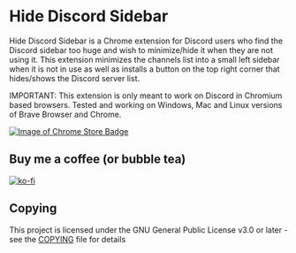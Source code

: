 # Hide Discord Sidebar

Hide Discord Sidebar is a Chrome extension for Discord users who find the Discord sidebar too huge and wish to minimize/hide it when they are not using it. This extension minimizes the channels list into a small left sidebar when it is not in use as well as installs a button on the top right corner that hides/shows the Discord server list.

IMPORTANT: This extension is only meant to work on Discord in Chromium based browsers. Tested and working on Windows, Mac and Linux versions of Brave Browser and Chrome. 

[![Image of Chrome Store Badge](https://developer.chrome.com/webstore/images/ChromeWebStore_Badge_v2_340x96.png)](https://chrome.google.com/webstore/detail/hide-discord-sidebar/kaaohmdnmbdagpnenakakpkinddjmenp?hl=en)

## Buy me a coffee (or bubble tea)
[![ko-fi](https://www.ko-fi.com/img/githubbutton_sm.svg)](https://ko-fi.com/patrickchong)

## Copying
This project is licensed under the GNU General Public License v3.0 or later - see the [COPYING](COPYING) file for details
